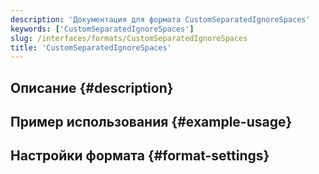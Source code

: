 ```yaml
---
description: 'Документация для формата CustomSeparatedIgnoreSpaces'
keywords: ['CustomSeparatedIgnoreSpaces']
slug: /interfaces/formats/CustomSeparatedIgnoreSpaces
title: 'CustomSeparatedIgnoreSpaces'
---
```


## Описание {#description}

## Пример использования {#example-usage}

## Настройки формата {#format-settings}

